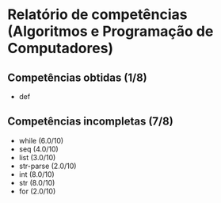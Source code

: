 # Relatório de competências (Algoritmos e Programação de Computadores)

## Competências obtidas (1/8)

* def

## Competências incompletas (7/8)

* while (6.0/10)
* seq (4.0/10)
* list (3.0/10)
* str-parse (2.0/10)
* int (8.0/10)
* str (8.0/10)
* for (2.0/10)